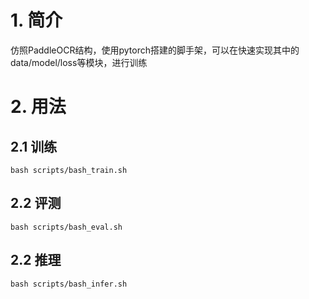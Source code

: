 # 1. 简介

仿照PaddleOCR结构，使用pytorch搭建的脚手架，可以在快速实现其中的data/model/loss等模块，进行训练

# 2. 用法

## 2.1 训练

```shell
bash scripts/bash_train.sh
```

## 2.2 评测

```shell
bash scripts/bash_eval.sh
```

## 2.2 推理

```shell
bash scripts/bash_infer.sh
```

